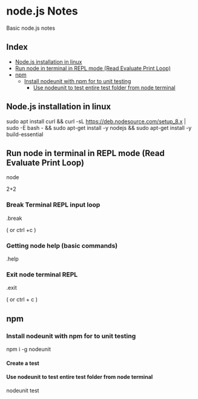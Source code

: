 # node.js Notes
Basic node.js notes

## Index
- [Node.js installation in linux](https://github.com/operezol/nodejs-notes/blob/master/README.md#nodejs-installation-in-linux)
- [Run node in terminal in REPL mode \(Read Evaluate Print Loop\)](https://github.com/operezol/nodejs-notes/blob/master/README.md#run-node-in-terminal-in-repl-mode-read-evaluate-print-loop)
- [npm](https://github.com/operezol/nodejs-notes/blob/master/README.md#npm)  
  - [Install nodeunit with npm for to unit testing ](https://github.com/operezol/nodejs-notes/blob/master/README.md#install-nodeunit-with-npm-for-to-unit-testing)
    - [Use nodeunit to test entire test folder from node terminal](https://github.com/operezol/nodejs-notes/blob/master/README.md#use-nodeunit-to-test-entire-test-folder-from-node-terminal)

## Node.js installation in linux

sudo apt install curl && 
curl -sL https://deb.nodesource.com/setup_8.x | sudo -E bash - && 
sudo apt-get install -y nodejs && 
sudo apt-get install -y build-essential

## Run node in terminal in REPL mode (Read Evaluate Print Loop)

node

2+2

### Break Terminal REPL input loop

.break

( or ctrl +c )

### Getting node help (basic commands)

.help

### Exit node terminal REPL

.exit

( or ctrl + c )

## npm

### Install nodeunit with npm for to unit testing 

npm i -g nodeunit

#### Create a test

#### Use nodeunit to test entire test folder from node terminal

nodeunit test


